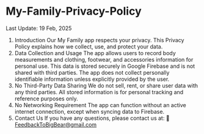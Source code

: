 # My-Family-Privacy-Policy

Last Update: 19 Feb, 2025
1. Introduction
Our My Family app respects your privacy. This Privacy Policy explains how we collect, use, and protect your data.
2. Data Collection and Usage
The app allows users to record body measurements and clothing, footwear, and accessories information for personal use.
This data is stored securely in Google Firebase and is not shared with third parties.
The app does not collect personally identifiable information unless explicitly provided by the user.
3. No Third-Party Data Sharing
We do not sell, rent, or share user data with any third parties.
All stored information is for personal tracking and reference purposes only.
4. No Networking Requirement
The app can function without an active internet connection, except when syncing data to Firebase.
5. Contact Us
If you have any questions, please contact us at: 📧 FeedbackToBigBear@gmail.com
